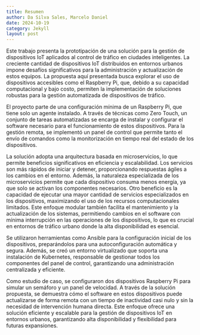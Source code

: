 ```yaml
---
title: Resumen
author: Da Silva Sales, Marcelo Daniel
date: 2024-10-19
category: Jekyll
layout: post
---
```


Este trabajo presenta la prototipación de una solución para la gestión de dispositivos IoT aplicados al control de tráfico en ciudades inteligentes. La creciente cantidad de dispositivos IoT distribuidos en entornos urbanos impone desafíos significativos para la administración y actualización de estos equipos. La propuesta aquí presentada busca explorar el uso de dispositivos accesibles como el Raspberry Pi, que, debido a su capacidad computacional y bajo costo, permiten la implementación de soluciones robustas para la gestión automatizada de dispositivos de tráfico.

El proyecto parte de una configuración mínima de un Raspberry Pi, que tiene solo un agente instalado. A través de técnicas como Zero Touch, un conjunto de tareas automatizadas se encarga de instalar y configurar el software necesario para el funcionamiento de estos dispositivos. Para la gestión remota, se implementó un panel de control que permite tanto el envío de comandos como la monitorización en tiempo real del estado de los dispositivos.

La solución adopta una arquitectura basada en microservicios, lo que permite beneficios significativos en eficiencia y escalabilidad. Los servicios son más rápidos de iniciar y detener, proporcionando respuestas ágiles a los cambios en el entorno. Además, la naturaleza especializada de los microservicios permite que cada dispositivo consuma menos energía, ya que solo se activan los componentes necesarios. Otro beneficio es la capacidad de ejecutar una mayor cantidad de servicios especializados en los dispositivos, maximizando el uso de los recursos computacionales limitados. Este enfoque modular también facilita el mantenimiento y la actualización de los sistemas, permitiendo cambios en el software con mínima interrupción en las operaciones de los dispositivos, lo que es crucial en entornos de tráfico urbano donde la alta disponibilidad es esencial.

Se utilizaron herramientas como Ansible para la configuración inicial de los dispositivos, preparándolos para una autoconfiguración automática y segura. Además, se creó un entorno virtualizado que soporta una instalación de Kubernetes, responsable de gestionar todos los componentes del panel de control, garantizando una administración centralizada y eficiente.

Como estudio de caso, se configuraron dos dispositivos Raspberry Pi para simular un semáforo y un panel de velocidad. A través de la solución propuesta, se demuestra cómo el software en estos dispositivos puede actualizarse de forma remota con un tiempo de inactividad casi nulo y sin la necesidad de intervención humana directa. Este enfoque ofrece una solución eficiente y escalable para la gestión de dispositivos IoT en entornos urbanos, garantizando alta disponibilidad y flexibilidad para futuras expansiones.
